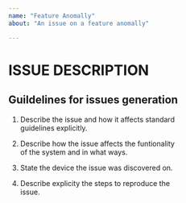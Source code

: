 ```yaml
---
name: "Feature Anomally"
about: "An issue on a feature anomally"

---
```


# ISSUE DESCRIPTION

## Guildelines for issues generation  

1. Describe the issue and how it affects standard  
guidelines explicitly.  

2. Describe how the issue affects the funtionality  
of the system and in what ways.  

3. State the device the issue was discovered on.  

4. Describe explicity the steps to reproduce the  
issue.  
